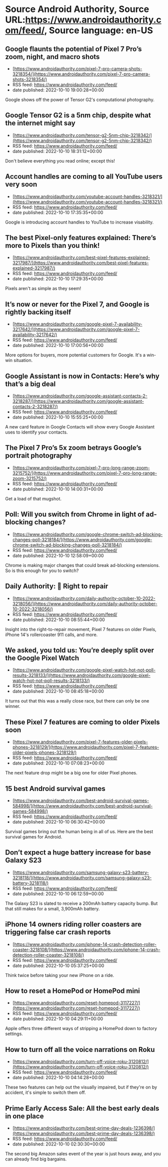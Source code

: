 # Source Android Authority, Source URL:https://www.androidauthority.com/feed/, Source language: en-US

## Google flaunts the potential of Pixel 7 Pro’s zoom, night, and macro shots
 - [https://www.androidauthority.com/pixel-7-pro-camera-shots-3218354/](https://www.androidauthority.com/pixel-7-pro-camera-shots-3218354/)
 - RSS feed: https://www.androidauthority.com/feed/
 - date published: 2022-10-10 19:00:28+00:00

Google shows off the power of Tensor G2's computational photography.

## Google Tensor G2 is a 5nm chip, despite what the internet might say
 - [https://www.androidauthority.com/tensor-g2-5nm-chip-3218342/](https://www.androidauthority.com/tensor-g2-5nm-chip-3218342/)
 - RSS feed: https://www.androidauthority.com/feed/
 - date published: 2022-10-10 18:31:12+00:00

Don't believe everything you read online; except this!

## Account handles are coming to all YouTube users very soon
 - [https://www.androidauthority.com/youtube-account-handles-3218321/](https://www.androidauthority.com/youtube-account-handles-3218321/)
 - RSS feed: https://www.androidauthority.com/feed/
 - date published: 2022-10-10 17:35:35+00:00

Google is introducing account handles to YouTube to increase visability.

## The best Pixel-only features explained: There’s more to Pixels than you think!
 - [https://www.androidauthority.com/best-pixel-features-explained-3217987/](https://www.androidauthority.com/best-pixel-features-explained-3217987/)
 - RSS feed: https://www.androidauthority.com/feed/
 - date published: 2022-10-10 17:29:35+00:00

Pixels aren't as simple as they seem!

## It’s now or never for the Pixel 7, and Google is rightly backing itself
 - [https://www.androidauthority.com/google-pixel-7-availability-3217642/](https://www.androidauthority.com/google-pixel-7-availability-3217642/)
 - RSS feed: https://www.androidauthority.com/feed/
 - date published: 2022-10-10 17:00:56+00:00

More options for buyers, more potential customers for Google. It's a win-win situation.

## Google Assistant is now in Contacts: Here’s why that’s a big deal
 - [https://www.androidauthority.com/google-assistant-contacts-2-3218287/](https://www.androidauthority.com/google-assistant-contacts-2-3218287/)
 - RSS feed: https://www.androidauthority.com/feed/
 - date published: 2022-10-10 15:55:25+00:00

A new card feature in Google Contacts will show every Google Assistant uses to identify your contacts.

## The Pixel 7 Pro’s 5x zoom betrays Google’s portrait photography
 - [https://www.androidauthority.com/pixel-7-pro-long-range-zoom-3215752/](https://www.androidauthority.com/pixel-7-pro-long-range-zoom-3215752/)
 - RSS feed: https://www.androidauthority.com/feed/
 - date published: 2022-10-10 14:00:31+00:00

Get a load of that mugshot.

## Poll: Will you switch from Chrome in light of ad-blocking changes?
 - [https://www.androidauthority.com/google-chrome-switch-ad-blocking-changes-poll-3218184/](https://www.androidauthority.com/google-chrome-switch-ad-blocking-changes-poll-3218184/)
 - RSS feed: https://www.androidauthority.com/feed/
 - date published: 2022-10-10 12:58:09+00:00

Chrome is making major changes that could break ad-blocking extensions. So is this enough for you to switch?

## Daily Authority: 🔨 Right to repair
 - [https://www.androidauthority.com/daily-authority-october-10-2022-3218056/](https://www.androidauthority.com/daily-authority-october-10-2022-3218056/)
 - RSS feed: https://www.androidauthority.com/feed/
 - date published: 2022-10-10 08:55:44+00:00

Insight into the right-to-repair movement, Pixel 7 features on older Pixels, iPhone 14's rollercoaster 911 calls, and more.

## We asked, you told us: You’re deeply split over the Google Pixel Watch
 - [https://www.androidauthority.com/google-pixel-watch-hot-not-poll-results-3218133/](https://www.androidauthority.com/google-pixel-watch-hot-not-poll-results-3218133/)
 - RSS feed: https://www.androidauthority.com/feed/
 - date published: 2022-10-10 08:45:18+00:00

It turns out that this was a really close race, but there can only be one winner.

## These Pixel 7 features are coming to older Pixels soon
 - [https://www.androidauthority.com/pixel-7-features-older-pixels-phones-3218129/](https://www.androidauthority.com/pixel-7-features-older-pixels-phones-3218129/)
 - RSS feed: https://www.androidauthority.com/feed/
 - date published: 2022-10-10 07:08:23+00:00

The next feature drop might be a big one for older Pixel phones.

## 15 best Android survival games
 - [https://www.androidauthority.com/best-android-survival-games-584998/](https://www.androidauthority.com/best-android-survival-games-584998/)
 - RSS feed: https://www.androidauthority.com/feed/
 - date published: 2022-10-10 06:30:42+00:00

Survival games bring out the human being in all of us. Here are the best survival games for Android.

## Don’t expect a huge battery increase for base Galaxy S23
 - [https://www.androidauthority.com/samsung-galaxy-s23-battery-3218118/](https://www.androidauthority.com/samsung-galaxy-s23-battery-3218118/)
 - RSS feed: https://www.androidauthority.com/feed/
 - date published: 2022-10-10 06:12:59+00:00

The Galaxy S23 is slated to receive a 200mAh battery capacity bump. But that still makes for a small, 3,900mAh battery.

## iPhone 14 owners riding roller coasters are triggering false car crash reports
 - [https://www.androidauthority.com/iphone-14-crash-detection-roller-coaster-3218108/](https://www.androidauthority.com/iphone-14-crash-detection-roller-coaster-3218108/)
 - RSS feed: https://www.androidauthority.com/feed/
 - date published: 2022-10-10 05:37:25+00:00

Think twice before taking your new iPhone on a ride.

## How to reset a HomePod or HomePod mini
 - [https://www.androidauthority.com/reset-homepod-3117227/](https://www.androidauthority.com/reset-homepod-3117227/)
 - RSS feed: https://www.androidauthority.com/feed/
 - date published: 2022-10-10 04:29:11+00:00

Apple offers three different ways of stripping a HomePod down to factory settings.

## How to turn off all the voice narrations on Roku
 - [https://www.androidauthority.com/turn-off-voice-roku-3120812/](https://www.androidauthority.com/turn-off-voice-roku-3120812/)
 - RSS feed: https://www.androidauthority.com/feed/
 - date published: 2022-10-10 04:14:28+00:00

These two features can help out the visually impaired, but if they're on by accident, it's simple to switch them off.

## Prime Early Access Sale: All the best early deals in one place
 - [https://www.androidauthority.com/best-prime-day-deals-1236398/](https://www.androidauthority.com/best-prime-day-deals-1236398/)
 - RSS feed: https://www.androidauthority.com/feed/
 - date published: 2022-10-10 02:30:30+00:00

The second big Amazon sales event of the year is just hours away, and you can already find big bargains.

